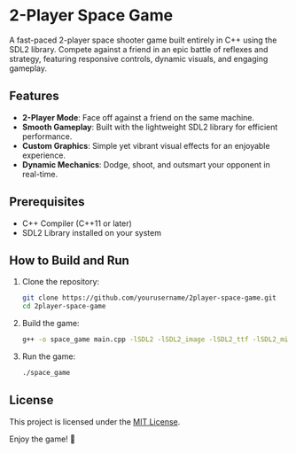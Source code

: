 
# 2-Player Space Game

A fast-paced 2-player space shooter game built entirely in C++ using the SDL2 library. Compete against a friend in an epic battle of reflexes and strategy, featuring responsive controls, dynamic visuals, and engaging gameplay.

## Features

- **2-Player Mode**: Face off against a friend on the same machine.
- **Smooth Gameplay**: Built with the lightweight SDL2 library for efficient performance.
- **Custom Graphics**: Simple yet vibrant visual effects for an enjoyable experience.
- **Dynamic Mechanics**: Dodge, shoot, and outsmart your opponent in real-time.

## Prerequisites

- C++ Compiler (C++11 or later)
- SDL2 Library installed on your system

## How to Build and Run

1. Clone the repository:
   ```bash
   git clone https://github.com/yourusername/2player-space-game.git
   cd 2player-space-game
   ```

2. Build the game:
   ```bash
   g++ -o space_game main.cpp -lSDL2 -lSDL2_image -lSDL2_ttf -lSDL2_mixer
   ```

3. Run the game:
   ```bash
   ./space_game
   ```

## License

This project is licensed under the [MIT License](LICENSE).  

Enjoy the game! 🚀

